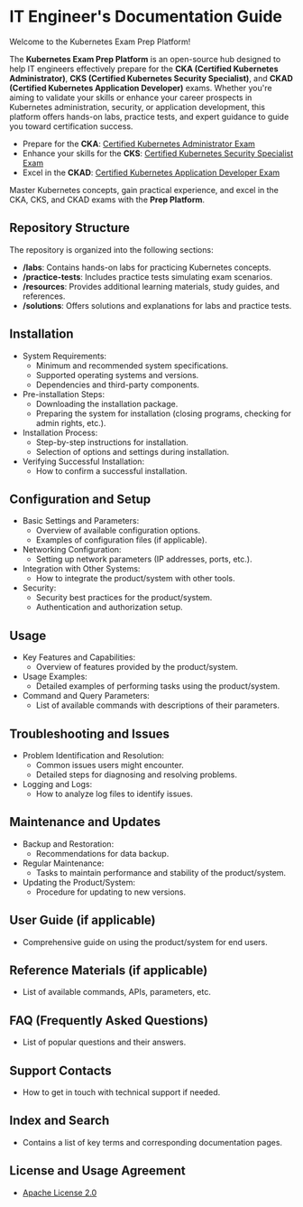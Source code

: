 # IT Engineer's Documentation Guide

Welcome to the Kubernetes Exam Prep Platform!

The **Kubernetes Exam Prep Platform** is an open-source hub designed to help IT engineers effectively prepare for the **CKA (Certified Kubernetes Administrator)**, **CKS (Certified Kubernetes Security Specialist)**, and **CKAD (Certified Kubernetes Application Developer)** exams. Whether you're aiming to validate your skills or enhance your career prospects in Kubernetes administration, security, or application development, this platform offers hands-on labs, practice tests, and expert guidance to guide you toward certification success.

- Prepare for the **CKA**: [Certified Kubernetes Administrator Exam](https://training.linuxfoundation.org/certification/certified-kubernetes-administrator-cka/)
- Enhance your skills for the **CKS**: [Certified Kubernetes Security Specialist Exam](https://training.linuxfoundation.org/certification/certified-kubernetes-security-specialist/)
- Excel in the **CKAD**: [Certified Kubernetes Application Developer Exam](https://training.linuxfoundation.org/certification/certified-kubernetes-application-developer-ckad/)

Master Kubernetes concepts, gain practical experience, and excel in the CKA, CKS, and CKAD exams with the **Prep Platform**.

## Repository Structure

The repository is organized into the following sections:

- **/labs**: Contains hands-on labs for practicing Kubernetes concepts.
- **/practice-tests**: Includes practice tests simulating exam scenarios.
- **/resources**: Provides additional learning materials, study guides, and references.
- **/solutions**: Offers solutions and explanations for labs and practice tests.

## Installation
- System Requirements:
  - Minimum and recommended system specifications.
  - Supported operating systems and versions.
  - Dependencies and third-party components.
- Pre-installation Steps:
  - Downloading the installation package.
  - Preparing the system for installation (closing programs, checking for admin rights, etc.).
- Installation Process:
  - Step-by-step instructions for installation.
  - Selection of options and settings during installation.
- Verifying Successful Installation:
  - How to confirm a successful installation.

## Configuration and Setup
- Basic Settings and Parameters:
  - Overview of available configuration options.
  - Examples of configuration files (if applicable).
- Networking Configuration:
  - Setting up network parameters (IP addresses, ports, etc.).
- Integration with Other Systems:
  - How to integrate the product/system with other tools.
- Security:
  - Security best practices for the product/system.
  - Authentication and authorization setup.

## Usage
- Key Features and Capabilities:
  - Overview of features provided by the product/system.
- Usage Examples:
  - Detailed examples of performing tasks using the product/system.
- Command and Query Parameters:
  - List of available commands with descriptions of their parameters.

## Troubleshooting and Issues
- Problem Identification and Resolution:
  - Common issues users might encounter.
  - Detailed steps for diagnosing and resolving problems.
- Logging and Logs:
  - How to analyze log files to identify issues.

## Maintenance and Updates
- Backup and Restoration:
  - Recommendations for data backup.
- Regular Maintenance:
  - Tasks to maintain performance and stability of the product/system.
- Updating the Product/System:
  - Procedure for updating to new versions.

## User Guide (if applicable)
- Comprehensive guide on using the product/system for end users.

## Reference Materials (if applicable)
- List of available commands, APIs, parameters, etc.

## FAQ (Frequently Asked Questions)
- List of popular questions and their answers.

## Support Contacts
- How to get in touch with technical support if needed.

## Index and Search
- Contains a list of key terms and corresponding documentation pages.

## License and Usage Agreement
- [Apache License 2.0](LICENSE)
